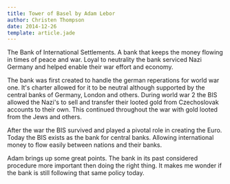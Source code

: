 ```yaml
---
title: Tower of Basel by Adam Lebor
author: Christen Thompson
date: 2014-12-26
template: article.jade 
---
```


The Bank of International Settlements. A bank that keeps the money flowing in times of peace and war. Loyal to neutrality the bank serviced Nazi Germany and helped enable their war effort and economy.

<span class="more"></span>

The bank was first created to handle the german reperations for world war one. It's charter allowed for it to be neutral although supported by the central banks of Germany, London and others.  During world war 2 the BIS allowed the Nazi's to sell and transfer their looted gold from Czechoslovak accounts to their own.  This continued throughout the war with gold looted from the Jews and others.

After the war the BIS survived and played a pivotal role in creating the Euro.  Today the BIS exists as the bank for central banks. Allowing international money to flow easily between nations and their banks.

Adam brings up some great points.  The bank in its past considered procedure more important then doing the right thing. It makes me wonder if the bank is still following that same policy today.